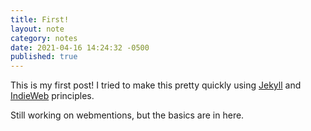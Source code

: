 ```yaml
---
title: First!
layout: note
category: notes
date: 2021-04-16 14:24:32 -0500
published: true
---
```


This is my first post! I tried to make this pretty quickly using [Jekyll](https://jekyllrb.com/) and [IndieWeb](https://indieweb.org/) principles.

Still working on webmentions, but the basics are in here.